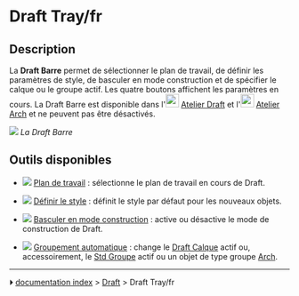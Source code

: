 # Draft Tray/fr
## Description

La **Draft Barre** permet de sélectionner le plan de travail, de définir les paramètres de style, de basculer en mode construction et de spécifier le calque ou le groupe actif. Les quatre boutons affichent les paramètres en cours. La Draft Barre est disponible dans l\'<img alt="" src=images/Workbench_Draft.svg  style="width:24px;"> [Atelier Draft](Draft_Workbench/fr.md) et l\'<img alt="" src=images/Workbench_Arch.svg  style="width:24px;"> [Atelier Arch](Arch_Workbench/fr.md) et ne peuvent pas être désactivés.

![](images/Draft_tray_default.png ) 
*La Draft Barre*

## Outils disponibles 

-   ![](images/Draft_tray_button_plane.png ) [Plan de travail](Draft_SelectPlane/fr.md) : sélectionne le plan de travail en cours de Draft.

-   ![](images/Draft_tray_button_style.png ) [Définir le style](Draft_SetStyle/fr.md) : définit le style par défaut pour les nouveaux objets.

-   ![](images/Draft_tray_button_construction.png ) [Basculer en mode construction](Draft_ToggleConstructionMode/fr.md) : active ou désactive le mode de construction de Draft.

-   ![](images/Draft_tray_button_layer.png ) [Groupement automatique](Draft_AutoGroup/fr.md) : change le [Draft Calque](Draft_Layer/fr.md) actif ou, accessoirement, le [Std Groupe](Std_Group/fr.md) actif ou un objet de type groupe [Arch](Arch_Workbench/fr.md).



---
⏵ [documentation index](../README.md) > [Draft](Draft_Workbench.md) > Draft Tray/fr
